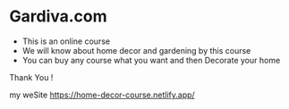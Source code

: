 # Gardiva.com
* This is an online course 
* We will know about home decor and gardening by this course
* You can buy any course what you want and then Decorate your home

Thank You !

my weSite https://home-decor-course.netlify.app/
